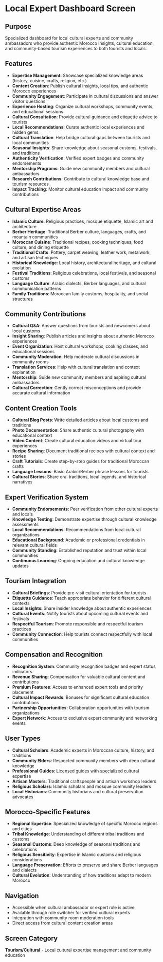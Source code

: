 # Local Expert Dashboard Screen

## Purpose
Specialized dashboard for local cultural experts and community ambassadors who provide authentic Morocco insights, cultural education, and community-based tourism experiences to both tourists and locals.

## Features
- **Expertise Management**: Showcase specialized knowledge areas (history, cuisine, crafts, religion, etc.)
- **Content Creation**: Publish cultural insights, local tips, and authentic Morocco experiences
- **Community Engagement**: Participate in cultural discussions and answer visitor questions
- **Experience Hosting**: Organize cultural workshops, community events, and educational sessions
- **Cultural Consultation**: Provide cultural guidance and etiquette advice to tourists
- **Local Recommendations**: Curate authentic local experiences and hidden gems
- **Cultural Translation**: Help bridge cultural gaps between tourists and local communities
- **Seasonal Insights**: Share knowledge about seasonal customs, festivals, and traditions
- **Authenticity Verification**: Verified expert badges and community endorsements
- **Mentorship Programs**: Guide new community members and cultural ambassadors
- **Research Contributions**: Contribute to cultural knowledge base and tourism resources
- **Impact Tracking**: Monitor cultural education impact and community contributions

## Cultural Expertise Areas
- **Islamic Culture**: Religious practices, mosque etiquette, Islamic art and architecture
- **Berber Heritage**: Traditional Berber culture, languages, crafts, and mountain communities
- **Moroccan Cuisine**: Traditional recipes, cooking techniques, food culture, and dining etiquette
- **Traditional Crafts**: Pottery, carpet weaving, leather work, metalwork, and artisan techniques
- **Historical Knowledge**: Local history, architectural heritage, and cultural evolution
- **Festival Traditions**: Religious celebrations, local festivals, and seasonal customs
- **Language Culture**: Arabic dialects, Berber languages, and cultural communication patterns
- **Family Traditions**: Moroccan family customs, hospitality, and social structures

## Community Contributions
- **Cultural Q&A**: Answer questions from tourists and newcomers about local customs
- **Insight Sharing**: Publish articles and insights about authentic Morocco experiences
- **Event Organization**: Host cultural workshops, cooking classes, and educational sessions
- **Community Moderation**: Help moderate cultural discussions in community rooms
- **Translation Services**: Help with cultural translation and context explanation
- **Mentorship**: Guide new community members and aspiring cultural ambassadors
- **Cultural Correction**: Gently correct misconceptions and provide accurate cultural information

## Content Creation Tools
- **Cultural Blog Posts**: Write detailed articles about local customs and traditions
- **Photo Documentation**: Share authentic cultural photography with educational context
- **Video Content**: Create cultural education videos and virtual tour experiences
- **Recipe Sharing**: Document traditional recipes with cultural context and stories
- **Craft Tutorials**: Create step-by-step guides for traditional Moroccan crafts
- **Language Lessons**: Basic Arabic/Berber phrase lessons for tourists
- **Cultural Stories**: Share oral traditions, local legends, and historical narratives

## Expert Verification System
- **Community Endorsements**: Peer verification from other cultural experts and locals
- **Knowledge Testing**: Demonstrate expertise through cultural knowledge assessments
- **Local Recommendations**: Recommendations from local cultural organizations
- **Educational Background**: Academic or professional credentials in relevant cultural fields
- **Community Standing**: Established reputation and trust within local communities
- **Continuous Learning**: Ongoing education and cultural knowledge updates

## Tourism Integration
- **Cultural Briefings**: Provide pre-visit cultural orientation for tourists
- **Etiquette Guidance**: Teach appropriate behavior for different cultural contexts
- **Local Insights**: Share insider knowledge about authentic experiences
- **Cultural Events**: Notify tourists about upcoming cultural events and festivals
- **Respectful Tourism**: Promote responsible and respectful tourism practices
- **Community Connection**: Help tourists connect respectfully with local communities

## Compensation and Recognition
- **Recognition System**: Community recognition badges and expert status indicators
- **Revenue Sharing**: Compensation for valuable cultural content and contributions
- **Premium Features**: Access to enhanced expert tools and priority placement
- **Cultural Impact Rewards**: Bonuses for significant cultural education contributions
- **Partnership Opportunities**: Collaboration opportunities with tourism organizations
- **Expert Network**: Access to exclusive expert community and networking events

## User Types
- **Cultural Scholars**: Academic experts in Moroccan culture, history, and traditions
- **Community Elders**: Respected community members with deep cultural knowledge
- **Professional Guides**: Licensed guides with specialized cultural expertise
- **Artisan Masters**: Traditional craftspeople and artisan workshop leaders
- **Religious Scholars**: Islamic scholars and mosque community leaders
- **Local Historians**: Community historians and cultural preservation advocates

## Morocco-Specific Features
- **Regional Expertise**: Specialized knowledge of specific Morocco regions and cities
- **Tribal Knowledge**: Understanding of different tribal traditions and customs
- **Seasonal Customs**: Deep knowledge of seasonal traditions and celebrations
- **Religious Sensitivity**: Expertise in Islamic customs and religious considerations
- **Language Preservation**: Efforts to preserve and share Berber languages and dialects
- **Cultural Evolution**: Understanding of how traditions adapt to modern Morocco

## Navigation
- Accessible when cultural ambassador or expert role is active
- Available through role switcher for verified cultural experts
- Integration with community room moderation tools
- Direct access from cultural content creation areas

## Screen Category
**Tourism/Cultural** - Local cultural expertise management and community education